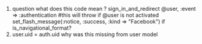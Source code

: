 1. question  what does this code mean  ?
 sign_in_and_redirect @user, :event => :authentication #this will throw if @user is not activated
      set_flash_message(:notice, :success, :kind => "Facebook") if is_navigational_format?
2.  user.uid = auth.uid  why was this missing from user model 